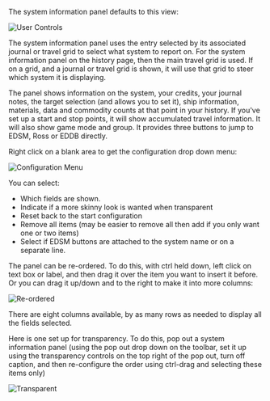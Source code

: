 The system information panel defaults to this view:

![User Controls](http://i.imgur.com/8Yshpx3.png)

The system information panel uses the entry selected by its associated journal or travel grid to select what system to report on.  For the system information panel on the history page, then the main travel grid is used. If on a grid, and a journal or travel grid is shown, it will use that grid to steer which system it is displaying.

The panel shows information on the system, your credits, your journal notes, the target selection (and allows you to set it), ship information, materials, data and commodity counts at that point in your history.  If you've set up a start and stop points, it will show accumulated travel information.  It will also show game mode and group.  It provides three buttons to jump to EDSM, Ross or EDDB directly.

Right click on a blank area to get the configuration drop down menu:

![Configuration Menu](http://i.imgur.com/ENkQml0.png)

You can select:
* Which fields are shown.  
* Indicate if a more skinny look is wanted when transparent
* Reset back to the start configuration
* Remove all items (may be easier to remove all then add if you only want one or two items)
* Select if EDSM buttons are attached to the system name or on a separate line.

The panel can be re-ordered.  To do this, with ctrl held down, left click on text box or label, and then drag it over the item you want to insert it before.  Or you can drag it up/down and to the right to make it into more columns:

![Re-ordered](http://i.imgur.com/GgW1za5.png)

There are eight columns available, by as many rows as needed to display all the fields selected.

Here is one set up for transparency.  To do this, pop out a system information panel (using the pop out drop down on the toolbar, set it up using the transparency controls on the top right of the pop out, turn off caption, and then re-configure the order using ctrl-drag and selecting these items only)

![Transparent](http://i.imgur.com/lUebXsG.png)



